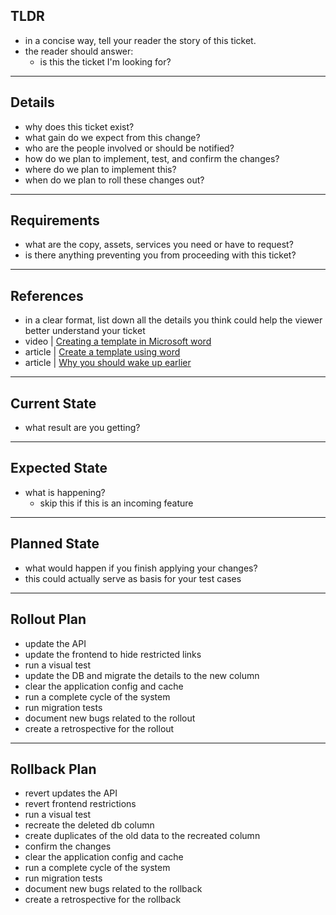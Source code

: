 ## TLDR

- in a concise way, tell your reader the story of this ticket.
- the reader should answer:
  - is this the ticket I'm looking for?

----

## Details

- why does this ticket exist?
- what gain do we expect from this change?
- who are the people involved or should be notified?
- how do we plan to implement, test, and confirm the changes?
- where do we plan to implement this?
- when do we plan to roll these changes out?

----

## Requirements

- what are the copy, assets, services you need or have to request?
- is there anything preventing you from proceeding with this ticket? 

----

## References

- in a clear format, list down all the details you think could help the viewer better understand your ticket
- video | [Creating a template in Microsoft word](https://www.youtube.com/watch?v=4k3FTbX7G0M)
- article | [Create a template using word](https://support.office.com/en-us/article/create-a-template-86a1d089-5ae2-4d53-9042-1191bce57deb)
- article | [Why you should wake up earlier](https://support.office.com/en-us/article/create-a-template-86a1d089-5ae2-4d53-9042-1191bce57deb)

----

## Current State

- what result are you getting?

----

## Expected State

- what is happening?
  - skip this if this is an incoming feature

----

## Planned State

- what would happen if you finish applying your changes?
- this could actually serve as basis for your test cases

----

## Rollout Plan

- update the API
- update the frontend to hide restricted links
- run a visual test
- update the DB and migrate the details to the new column
- clear the application config and cache
- run a complete cycle of the system
- run migration tests
- document new bugs related to the rollout
- create a retrospective for the rollout

----

## Rollback Plan

- revert updates the API
- revert frontend restrictions
- run a visual test
- recreate the deleted db column
- create duplicates of the old data to the recreated column
- confirm the changes
- clear the application config and cache
- run a complete cycle of the system
- run migration tests
- document new bugs related to the rollback
- create a retrospective for the rollback


